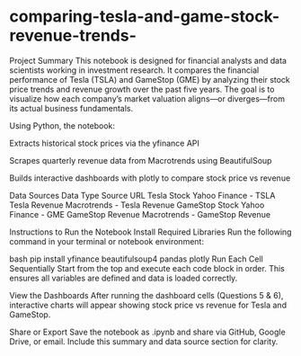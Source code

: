 # comparing-tesla-and-game-stock-revenue-trends-

Project Summary This notebook is designed for financial analysts and data scientists working in investment research. It compares the financial performance of Tesla (TSLA) and GameStop (GME) by analyzing their stock price trends and revenue growth over the past five years. The goal is to visualize how each company’s market valuation aligns—or diverges—from its actual business fundamentals.

Using Python, the notebook:

Extracts historical stock prices via the yfinance API

Scrapes quarterly revenue data from Macrotrends using BeautifulSoup

Builds interactive dashboards with plotly to compare stock price vs revenue

Data Sources Data Type Source URL Tesla Stock Yahoo Finance - TSLA Tesla Revenue Macrotrends - Tesla Revenue GameStop Stock Yahoo Finance - GME GameStop Revenue Macrotrends - GameStop Revenue

Instructions to Run the Notebook Install Required Libraries Run the following command in your terminal or notebook environment:

bash pip install yfinance beautifulsoup4 pandas plotly Run Each Cell Sequentially Start from the top and execute each code block in order. This ensures all variables are defined and data is loaded correctly.

View the Dashboards After running the dashboard cells (Questions 5 & 6), interactive charts will appear showing stock price vs revenue for Tesla and GameStop.

Share or Export Save the notebook as .ipynb and share via GitHub, Google Drive, or email. Include this summary and data source section for clarity.
